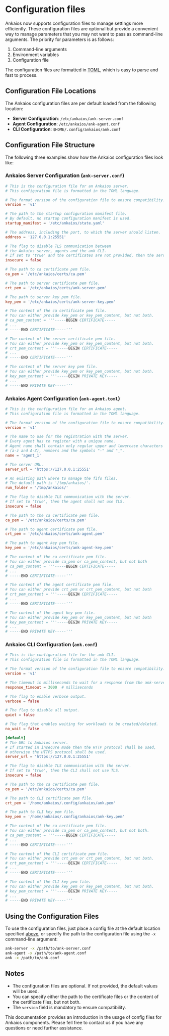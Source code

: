 # Configuration files

Ankaios now supports configuration files to manage settings more efficiently. These configuration files are optional but provide a convenient way to manage parameters that you may not want to pass as command-line arguments. The priority for parameters is as follows:

1. Command-line arguments
2. Environment variables
3. Configuration file

The configuration files are formatted in [TOML](https://toml.io/), which is easy to parse and fast to process.

## Configuration File Locations

The Ankaios configuration files are per default loaded from the following location:

- **Server Configuration**: `/etc/ankaios/ank-server.conf`
- **Agent Configuration**: `/etc/ankaios/ank-agent.conf`
- **CLI Configuration**: `$HOME/.config/ankaios/ank.conf`

## Configuration File Structure

The following three examples show how the Ankaios configuration files look like:

### Ankaios Server Configuration (`ank-server.conf`)

```toml
# This is the configuration file for an Ankaios server.
# This configuration file is formatted in the TOML language.

# The format version of the configuration file to ensure compatibility.
version = 'v1'

# The path to the startup configuration manifest file.
# By default, no startup configuration manifest is used.
startup_manifest = '/etc/ankaios/state.yaml'

# The address, including the port, to which the server should listen.
address = '127.0.0.1:25551'

# The flag to disable TLS communication between
# the Ankaios server, agents and the ank CLI.
# If set to 'true' and the certificates are not provided, then the server shall not use TLS.
insecure = false

# The path to ca certificate pem file.
ca_pem = '/etc/ankaios/certs/ca.pem'

# The path to server certificate pem file.
crt_pem = '/etc/ankaios/certs/ank-server.pem'

# The path to server key pem file.
key_pem = '/etc/ankaios/certs/ank-server-key.pem'

# The content of the ca certificate pem file.
# You can either provide key_pem or key_pem_content, but not both.
# ca_pem_content = '''-----BEGIN CERTIFICATE-----
# ...
# -----END CERTIFICATE-----'''

# The content of the server certificate pem file.
# You can either provide key_pem or key_pem_content, but not both.
# crt_pem_content = '''-----BEGIN CERTIFICATE-----
# ...
# -----END CERTIFICATE-----'''

# The content of the server key pem file.
# You can either provide key_pem or key_pem_content, but not both.
# key_pem_content = '''-----BEGIN PRIVATE KEY-----
# ...
# -----END PRIVATE KEY-----'''
```

### Ankaios Agent Configuration (`ank-agent.toml`)

```toml
# This is the configuration file for an Ankaios agent.
# This configuration file is formatted in the TOML language.

# The format version of the configuration file to ensure compatibility.
version = 'v1'

# The name to use for the registration with the server.
# Every agent has to register with a unique name.
# Agent name shall contain only regular upper and lowercase characters
# (a-z and A-Z), numbers and the symbols "-" and "_".
name = 'agent_1'

# The server URL.
server_url = 'https://127.0.0.1:25551'

# An existing path where to manage the fifo files.
# The default path is '/tmp/ankaios/'.
run_folder = '/tmp/ankaios/'

# The flag to disable TLS communication with the server.
# If set to 'true', then the agent shall not use TLS.
insecure = false

# The path to the ca certificate pem file.
ca_pem = '/etc/ankaios/certs/ca.pem'

# The path to agent certificate pem file.
crt_pem = '/etc/ankaios/certs/ank-agent.pem'

# The path to agent key pem file.
key_pem = '/etc/ankaios/certs/ank-agent-key.pem'

# The content of the ca certificate pem file.
# You can either provide ca_pem or ca_pem_content, but not both
# ca_pem_content = '''-----BEGIN CERTIFICATE-----
# ...
# -----END CERTIFICATE-----'''

# The content of the agent certificate pem file.
# You can either provide crt_pem or crt_pem_content, but not both
# crt_pem_content = '''-----BEGIN CERTIFICATE-----
# ...
# -----END CERTIFICATE-----'''

# The content of the agent key pem file.
# You can either provide key_pem or key_pem_content, but not both
# key_pem_content = '''-----BEGIN PRIVATE KEY-----
# ...
# -----END PRIVATE KEY-----'''
```

### Ankaios CLI Configuration (`ank.conf`)

```toml
# This is the configuration file for the ank CLI.
# This configuration file is formatted in the TOML language.

# The format version of the configuration file to ensure compatibility.
version = 'v1'

# The timeout in milliseconds to wait for a response from the ank-server.
response_timeout = 3000  # milliseconds

# The flag to enable verbose output.
verbose = false

# The flag to disable all output.
quiet = false

# The flag that enables waiting for workloads to be created/deleted.
no_wait = false

[default]
# The URL to Ankaios server.
# If started in insecure mode then the HTTP protocol shall be used,
# otherwise the HTTPS protocol shall be used.
server_url = 'https://127.0.0.1:25551'

# The flag to disable TLS communication with the server.
# If set to 'true', then the CLI shall not use TLS.
insecure = false

# The path to the ca certificate pem file.
ca_pem = '/etc/ankaios/certs/ca.pem'

# The path to CLI certificate pem file.
crt_pem = '/home/ankaios/.config/ankaios/ank.pem'

# The path to CLI key pem file.
key_pem = '/home/ankaios/.config/ankaios/ank-key.pem'

# The content of the ca certificate pem file.
# You can either provide ca_pem or ca_pem_content, but not both.
# ca_pem_content = '''-----BEGIN CERTIFICATE-----
# ...
# -----END CERTIFICATE-----'''

# The content of the CLI certificate pem file.
# You can either provide crt_pem or crt_pem_content, but not both.
# crt_pem_content = '''-----BEGIN CERTIFICATE-----
# ...
# -----END CERTIFICATE-----'''

# The content of the CLI key pem file.
# You can either provide key_pem or key_pem_content, but not both.
# key_pem_content = '''-----BEGIN PRIVATE KEY-----
# ...
# -----END PRIVATE KEY-----'''
```

## Using the Configuration Files

To use the configuration files, just place a config file at the default location specified [above](#configuration-file-locations), or specify the path to the configuration file using the `-x` command-line argument:

```sh
ank-server -x /path/to/ank-server.conf
ank-agent -x /path/to/ank-agent.conf
ank -x /path/to/ank.conf
```

## Notes

- The configuration files are optional. If not provided, the default values will be used.
- You can specify either the path to the certificate files or the content of the certificate files, but not both.
- The `version` field is mandatory to ensure compatibility.

This documentation provides an introduction in the usage of config files for Ankaios components. Please fell free to contact us if you have
any questions or need further assistance.
